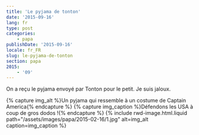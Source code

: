 ```yaml
---
title: 'Le pyjama de tonton'
date: '2015-09-16'
lang: fr
type: post
categories:
    - papa
publishDate: '2015-09-16'
locale: fr_FR
slug: le-pyjama-de-tonton
section: papa
2015:
    - '09'
---
```


On a reçu le pyjama envoyé par Tonton pour le petit. Je suis jaloux.

{% capture img_alt %}Un pyjama qui ressemble à un costume de Captain America{% endcapture %}
{% capture img_caption %}Défendons les USA à coup de gros dodos !{% endcapture %}
{% include rwd-image.html.liquid 
    path="/assets/images/papa/2015-02-16/1.jpg"
    alt=img_alt
    caption=img_caption
%}
